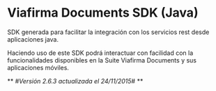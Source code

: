 # Viafirma Documents SDK (Java)

SDK generada para facilitar la integración con los servicios rest desde aplicaciones java.

Haciendo uso de este SDK podrá interactuar con facilidad con la funcionalidades disponibles en la Suite Viafirma Documents y sus aplicaciones móviles.


** #*Versión 2.6.3 actualizada el 24/11/2015*# **

